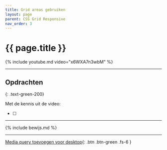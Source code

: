 ```yaml
---
title: Grid areas gebruiken
layout: page
parent: CSS Grid Responsive 
nav_order: 3
---
```


# {{ page.title }}

{% include youtube.md video="x6WXA7n3wbM" %}

---

## Opdrachten

{: .text-green-200}

Met de kennis uit de video:

- [ ] 

---

{% include bewijs.md %}

---

[Media query toevoegen voor desktop](4-media-queries){: .btn .btn-green .fs-6 }

